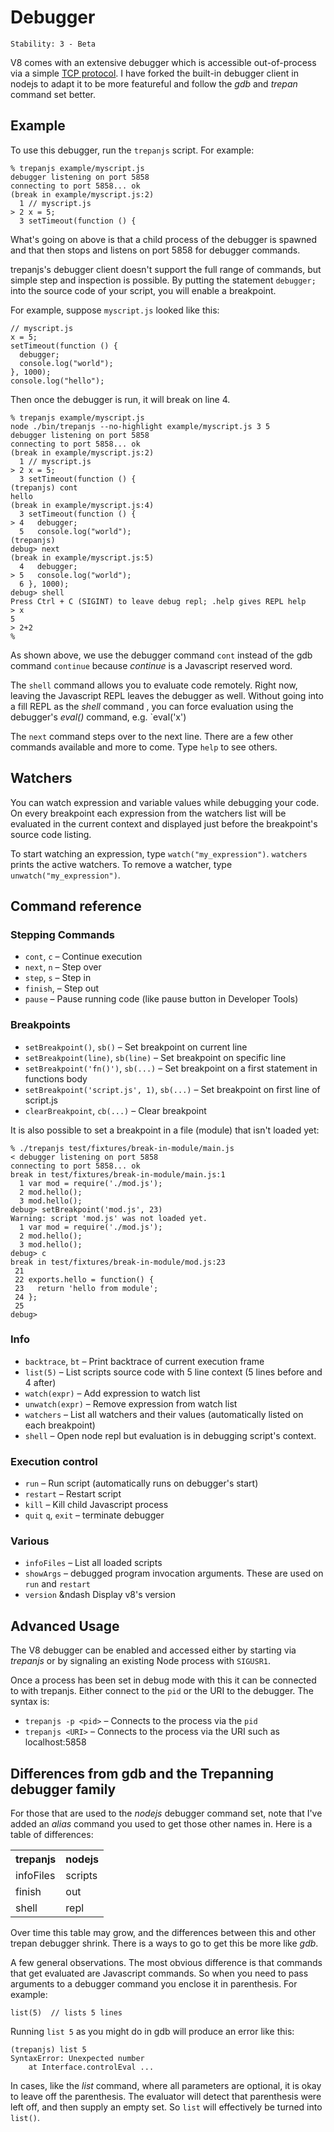 # Debugger

    Stability: 3 - Beta

<!-- type=misc -->

V8 comes with an extensive debugger which is accessible out-of-process
via a simple
[TCP protocol](http://code.google.com/p/v8/wiki/DebuggerProtocol).  I
have forked the built-in debugger client in nodejs to adapt it to be
more featureful and follow the *gdb* and *trepan* command set better.


## Example

To use this debugger, run the `trepanjs` script. For example:

    % trepanjs example/myscript.js
    debugger listening on port 5858
    connecting to port 5858... ok
    (break in example/myscript.js:2)
      1 // myscript.js
    > 2 x = 5;
      3 setTimeout(function () {

What's going on above is that a child process of the debugger is
spawned and that then stops and listens on port 5858 for debugger commands.

trepanjs's debugger client doesn't support the full range of commands,
but simple step and inspection is possible. By putting the statement
`debugger;` into the source code of your script, you will enable a
breakpoint.

For example, suppose `myscript.js` looked like this:

    // myscript.js
    x = 5;
    setTimeout(function () {
      debugger;
      console.log("world");
    }, 1000);
    console.log("hello");

Then once the debugger is run, it will break on line 4.

    % trepanjs example/myscript.js
    node ./bin/trepanjs --no-highlight example/myscript.js 3 5
    debugger listening on port 5858
    connecting to port 5858... ok
    (break in example/myscript.js:2)
      1 // myscript.js
    > 2 x = 5;
      3 setTimeout(function () {
    (trepanjs) cont
    hello
    (break in example/myscript.js:4)
      3 setTimeout(function () {
    > 4   debugger;
      5   console.log("world");
    (trepanjs)
    debug> next
	(break in example/myscript.js:5)
      4   debugger;
    > 5   console.log("world");
      6 }, 1000);
    debug> shell
    Press Ctrl + C (SIGINT) to leave debug repl; .help gives REPL help
    > x
    5
    > 2+2
    %

As shown above, we use the debugger command `cont` instead of the gdb
command `continue` because *continue* is a Javascript reserved word.

The `shell` command allows you to evaluate code remotely. Right now,
leaving the Javascript REPL leaves the debugger as well. Without going
into a fill REPL as the *shell* command , you can force evaluation
using the debugger's *eval()* command, e.g. `eval('x')

The `next` command steps over to the next line. There are a few other
commands available and more to come. Type `help` to see others.

## Watchers

You can watch expression and variable values while debugging your code.
On every breakpoint each expression from the watchers list will be evaluated
in the current context and displayed just before the breakpoint's source code
listing.

To start watching an expression, type `watch("my_expression")`. `watchers`
prints the active watchers. To remove a watcher, type
`unwatch("my_expression")`.

## Command reference

### Stepping Commands

* `cont`, `c` &ndash; Continue execution
* `next`, `n` &ndash; Step over
* `step`, `s` &ndash; Step in
* `finish`, &ndash; Step out
* `pause` &ndash; Pause running code (like pause button in Developer Tools)

### Breakpoints

* `setBreakpoint()`, `sb()` &ndash; Set breakpoint on current line
* `setBreakpoint(line)`, `sb(line)` &ndash; Set breakpoint on specific line
* `setBreakpoint('fn()')`, `sb(...)` &ndash; Set breakpoint on a first statement in
functions body
* `setBreakpoint('script.js', 1)`, `sb(...)` &ndash; Set breakpoint on first line of
script.js
* `clearBreakpoint`, `cb(...)` &ndash; Clear breakpoint

It is also possible to set a breakpoint in a file (module) that
isn't loaded yet:

    % ./trepanjs test/fixtures/break-in-module/main.js
    < debugger listening on port 5858
    connecting to port 5858... ok
    break in test/fixtures/break-in-module/main.js:1
      1 var mod = require('./mod.js');
      2 mod.hello();
      3 mod.hello();
    debug> setBreakpoint('mod.js', 23)
    Warning: script 'mod.js' was not loaded yet.
      1 var mod = require('./mod.js');
      2 mod.hello();
      3 mod.hello();
    debug> c
    break in test/fixtures/break-in-module/mod.js:23
     21
     22 exports.hello = function() {
     23   return 'hello from module';
     24 };
     25
    debug>

### Info

* `backtrace`, `bt` &ndash; Print backtrace of current execution frame
* `list(5)` &ndash; List scripts source code with 5 line context (5 lines before and
4 after)
* `watch(expr)` &ndash; Add expression to watch list
* `unwatch(expr)` &ndash; Remove expression from watch list
* `watchers` &ndash; List all watchers and their values (automatically listed on each
breakpoint)
* `shell` &ndash; Open node repl but evaluation is in debugging script's context.

### Execution control

* `run` &ndash; Run script (automatically runs on debugger's start)
* `restart` &ndash; Restart script
* `kill` &ndash; Kill child Javascript process
* `quit` `q`, `exit` &ndash; terminate debugger

### Various

* `infoFiles` &ndash; List all loaded scripts
* `showArgs` &ndash; debugged program invocation arguments. These are used on `run` and `restart`
* `version` &ndash Display v8's version

## Advanced Usage

The V8 debugger can be enabled and accessed either by starting via *trepanjs*
or by signaling an existing Node process with `SIGUSR1`.

Once a process has been set in debug mode with this it can be connected to
with trepanjs. Either connect to the `pid` or the URI to the debugger.
The syntax is:

* `trepanjs -p <pid>` &ndash; Connects to the process via the `pid`
* `trepanjs <URI>` &ndash; Connects to the process via the URI such as localhost:5858

## Differences from gdb and the Trepanning debugger family

For those that are used to the *nodejs* debugger command set, note that I've added an
*alias* command you used to get those other names in. Here is a table of differences:

<table>
  <tr>
    <th>trepanjs</th>
    <th>nodejs</th>
  </tr>
  <tr>
    <td>infoFiles</td>
    <td>scripts</td>
  </tr>
  <tr>
    <td>finish</td>
    <td>out</td>
  </tr>
  <tr>
    <td>shell</td>
    <td>repl</td>
  </tr>
</table>

Over time this table may grow, and the differences between this and
other trepan debugger shrink. There is a ways to go to get this be
more like *gdb*.

A few general observations. The most obvious difference is that commands
that get evaluated are Javascript commands. So when you need to pass
arguments to a debugger command you enclose it in parenthesis.  For
example:

    list(5)  // lists 5 lines

Running `list 5` as you might do in gdb will produce an error like this:

    (trepanjs) list 5
    SyntaxError: Unexpected number
        at Interface.controlEval ...

In cases, like the *list* command, where all parameters are optional,
it is okay to leave off the parenthesis. The evaluator will detect
that parenthesis were left off, and then supply an empty set. So
`list` will effectively be turned into `list()`.

